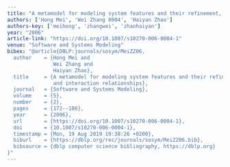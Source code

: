 ```yaml
---
title: "A metamodel for modeling system features and their refinement, constraint and interaction relationships"
authors: ['Hong Mei', 'Wei Zhang 0004', 'Haiyan Zhao']
authors-key: ['meihong', 'zhangwei', 'zhaohaiyan']
year: "2006"
article-link: "https://doi.org/10.1007/s10270-006-0004-1"
venue: "Software and Systems Modeling"
bibex: "@article{DBLP:journals/sosym/MeiZZ06,
  author    = {Hong Mei and
               Wei Zhang and
               Haiyan Zhao},
  title     = {A metamodel for modeling system features and their refinement, constraint
               and interaction relationships},
  journal   = {Software and Systems Modeling},
  volume    = {5},
  number    = {2},
  pages     = {172--186},
  year      = {2006},
  url       = {https://doi.org/10.1007/s10270-006-0004-1},
  doi       = {10.1007/s10270-006-0004-1},
  timestamp = {Mon, 19 Aug 2019 19:38:26 +0200},
  biburl    = {https://dblp.org/rec/journals/sosym/MeiZZ06.bib},
  bibsource = {dblp computer science bibliography, https://dblp.org}
}"
---
```

